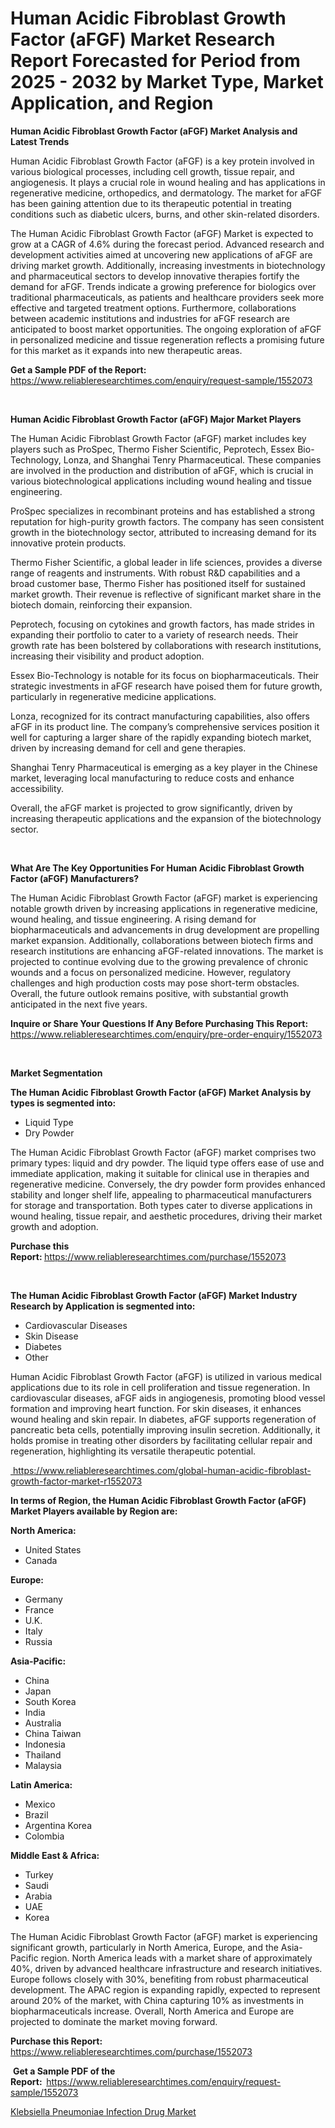 <p><h1>Human Acidic Fibroblast Growth Factor (aFGF) Market Research Report Forecasted for Period from 2025 -  2032 by Market Type, Market Application, and Region</h1></p><p><strong>Human Acidic Fibroblast Growth Factor (aFGF) Market Analysis and Latest Trends</strong></p>
<p><p>Human Acidic Fibroblast Growth Factor (aFGF) is a key protein involved in various biological processes, including cell growth, tissue repair, and angiogenesis. It plays a crucial role in wound healing and has applications in regenerative medicine, orthopedics, and dermatology. The market for aFGF has been gaining attention due to its therapeutic potential in treating conditions such as diabetic ulcers, burns, and other skin-related disorders.</p><p>The Human Acidic Fibroblast Growth Factor (aFGF) Market is expected to grow at a CAGR of 4.6% during the forecast period. Advanced research and development activities aimed at uncovering new applications of aFGF are driving market growth. Additionally, increasing investments in biotechnology and pharmaceutical sectors to develop innovative therapies fortify the demand for aFGF. Trends indicate a growing preference for biologics over traditional pharmaceuticals, as patients and healthcare providers seek more effective and targeted treatment options. Furthermore, collaborations between academic institutions and industries for aFGF research are anticipated to boost market opportunities. The ongoing exploration of aFGF in personalized medicine and tissue regeneration reflects a promising future for this market as it expands into new therapeutic areas.</p></p>
<p><strong>Get a Sample PDF of the Report:&nbsp;</strong> <a href="https://www.reliableresearchtimes.com/enquiry/request-sample/1552073?utm_campaign=3037&utm_medium=2&utm_source=Github&utm_content=ia&utm_term=09032025&utm_id=human-acidic-fibroblast-growth-factor-afgf">https://www.reliableresearchtimes.com/enquiry/request-sample/1552073</a></p>
<p>&nbsp;</p>
<p><strong>Human Acidic Fibroblast Growth Factor (aFGF) Major Market Players</strong></p>
<p><p>The Human Acidic Fibroblast Growth Factor (aFGF) market includes key players such as ProSpec, Thermo Fisher Scientific, Peprotech, Essex Bio-Technology, Lonza, and Shanghai Tenry Pharmaceutical. These companies are involved in the production and distribution of aFGF, which is crucial in various biotechnological applications including wound healing and tissue engineering.</p><p>ProSpec specializes in recombinant proteins and has established a strong reputation for high-purity growth factors. The company has seen consistent growth in the biotechnology sector, attributed to increasing demand for its innovative protein products.</p><p>Thermo Fisher Scientific, a global leader in life sciences, provides a diverse range of reagents and instruments. With robust R&D capabilities and a broad customer base, Thermo Fisher has positioned itself for sustained market growth. Their revenue is reflective of significant market share in the biotech domain, reinforcing their expansion.</p><p>Peprotech, focusing on cytokines and growth factors, has made strides in expanding their portfolio to cater to a variety of research needs. Their growth rate has been bolstered by collaborations with research institutions, increasing their visibility and product adoption.</p><p>Essex Bio-Technology is notable for its focus on biopharmaceuticals. Their strategic investments in aFGF research have poised them for future growth, particularly in regenerative medicine applications.</p><p>Lonza, recognized for its contract manufacturing capabilities, also offers aFGF in its product line. The company’s comprehensive services position it well for capturing a larger share of the rapidly expanding biotech market, driven by increasing demand for cell and gene therapies.</p><p>Shanghai Tenry Pharmaceutical is emerging as a key player in the Chinese market, leveraging local manufacturing to reduce costs and enhance accessibility. </p><p>Overall, the aFGF market is projected to grow significantly, driven by increasing therapeutic applications and the expansion of the biotechnology sector.</p></p>
<p>&nbsp;</p>
<p><strong>What Are The Key Opportunities For Human Acidic Fibroblast Growth Factor (aFGF) Manufacturers?</strong></p>
<p><p>The Human Acidic Fibroblast Growth Factor (aFGF) market is experiencing notable growth driven by increasing applications in regenerative medicine, wound healing, and tissue engineering. A rising demand for biopharmaceuticals and advancements in drug development are propelling market expansion. Additionally, collaborations between biotech firms and research institutions are enhancing aFGF-related innovations. The market is projected to continue evolving due to the growing prevalence of chronic wounds and a focus on personalized medicine. However, regulatory challenges and high production costs may pose short-term obstacles. Overall, the future outlook remains positive, with substantial growth anticipated in the next five years.</p></p>
<p><strong>Inquire or Share Your Questions If Any Before Purchasing This Report:</strong> <a href="https://www.reliableresearchtimes.com/enquiry/pre-order-enquiry/1552073?utm_campaign=3037&utm_medium=2&utm_source=Github&utm_content=ia&utm_term=09032025&utm_id=human-acidic-fibroblast-growth-factor-afgf">https://www.reliableresearchtimes.com/enquiry/pre-order-enquiry/1552073</a></p>
<p>&nbsp;</p>
<p><strong>Market Segmentation</strong></p>
<p><strong>The Human Acidic Fibroblast Growth Factor (aFGF) Market Analysis by types is segmented into:</strong></p>
<p><ul><li>Liquid Type</li><li>Dry Powder</li></ul></p>
<p><p>The Human Acidic Fibroblast Growth Factor (aFGF) market comprises two primary types: liquid and dry powder. The liquid type offers ease of use and immediate application, making it suitable for clinical use in therapies and regenerative medicine. Conversely, the dry powder form provides enhanced stability and longer shelf life, appealing to pharmaceutical manufacturers for storage and transportation. Both types cater to diverse applications in wound healing, tissue repair, and aesthetic procedures, driving their market growth and adoption.</p></p>
<p><strong>Purchase this Report:&nbsp;</strong><a href="https://www.reliableresearchtimes.com/purchase/1552073?utm_campaign=3037&utm_medium=2&utm_source=Github&utm_content=ia&utm_term=09032025&utm_id=human-acidic-fibroblast-growth-factor-afgf">https://www.reliableresearchtimes.com/purchase/1552073</a></p>
<p>&nbsp;</p>
<p><strong>The Human Acidic Fibroblast Growth Factor (aFGF) Market Industry Research by Application is segmented into:</strong></p>
<p><ul><li>Cardiovascular Diseases</li><li>Skin Disease</li><li>Diabetes</li><li>Other</li></ul></p>
<p><p>Human Acidic Fibroblast Growth Factor (aFGF) is utilized in various medical applications due to its role in cell proliferation and tissue regeneration. In cardiovascular diseases, aFGF aids in angiogenesis, promoting blood vessel formation and improving heart function. For skin diseases, it enhances wound healing and skin repair. In diabetes, aFGF supports regeneration of pancreatic beta cells, potentially improving insulin secretion. Additionally, it holds promise in treating other disorders by facilitating cellular repair and regeneration, highlighting its versatile therapeutic potential.</p></p>
<p><a href="https://www.reliableresearchtimes.com/global-human-acidic-fibroblast-growth-factor-market-r1552073?utm_campaign=3037&utm_medium=2&utm_source=Github&utm_content=ia&utm_term=09032025&utm_id=human-acidic-fibroblast-growth-factor-afgf">&nbsp;https://www.reliableresearchtimes.com/global-human-acidic-fibroblast-growth-factor-market-r1552073</a></p>
<p><strong>In terms of Region, the Human Acidic Fibroblast Growth Factor (aFGF) Market Players available by Region are:</strong></p>
<p>
    <p> <strong> North America: </strong>
        <ul>
            <li>United States</li>
            <li>Canada</li>
        </ul>
        </p> 
    <p> <strong> Europe: </strong>
        <ul>
            <li>Germany</li>
            <li>France</li>
            <li>U.K.</li>
            <li>Italy</li>
            <li>Russia</li>
        </ul>
        </p> 
    <p> <strong> Asia-Pacific: </strong>
        <ul>
            <li>China</li>
            <li>Japan</li>
            <li>South Korea</li>
            <li>India</li>
            <li>Australia</li>
            <li>China Taiwan</li>
            <li>Indonesia</li>
            <li>Thailand</li>
            <li>Malaysia</li>
        </ul>
        </p> 
    <p> <strong> Latin America: </strong>
        <ul>
            <li>Mexico</li>
            <li>Brazil</li>
            <li>Argentina Korea</li>
            <li>Colombia</li>
        </ul>
        </p> 
    <p> <strong> Middle East & Africa: </strong>
        <ul>
            <li>Turkey</li>
            <li>Saudi</li>
            <li>Arabia</li>
            <li>UAE</li>
            <li>Korea</li>
        </ul>
    </p>
    </p>
<p><p>The Human Acidic Fibroblast Growth Factor (aFGF) market is experiencing significant growth, particularly in North America, Europe, and the Asia-Pacific region. North America leads with a market share of approximately 40%, driven by advanced healthcare infrastructure and research initiatives. Europe follows closely with 30%, benefiting from robust pharmaceutical development. The APAC region is expanding rapidly, expected to represent around 20% of the market, with China capturing 10% as investments in biopharmaceuticals increase. Overall, North America and Europe are projected to dominate the market moving forward.</p></p>
<p><strong>Purchase this Report: </strong><a href="https://www.reliableresearchtimes.com/purchase/1552073?utm_campaign=3037&utm_medium=2&utm_source=Github&utm_content=ia&utm_term=09032025&utm_id=human-acidic-fibroblast-growth-factor-afgf">https://www.reliableresearchtimes.com/purchase/1552073</a></p>
<p>&nbsp;<strong>Get a Sample PDF of the Report:&nbsp;&nbsp;</strong><a href="https://www.reliableresearchtimes.com/enquiry/request-sample/1552073?utm_campaign=3037&utm_medium=2&utm_source=Github&utm_content=ia&utm_term=09032025&utm_id=human-acidic-fibroblast-growth-factor-afgf">https://www.reliableresearchtimes.com/enquiry/request-sample/1552073</a></p>
<p><strong></strong></p>
<p><p><a href="https://github.com/moratronak3q/Market-Research-Report-List-1/blob/main/klebsiella-pneumoniae-infection-drug-market.md?utm_campaign=3037&utm_medium=2&utm_source=Github&utm_content=ia&utm_term=09032025&utm_id=human-acidic-fibroblast-growth-factor-afgf">Klebsiella Pneumoniae Infection Drug Market</a></p></p>